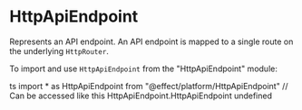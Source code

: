 # HttpApiEndpoint

Represents an API endpoint. An API endpoint is mapped to a single route on
the underlying `HttpRouter`.

To import and use `HttpApiEndpoint` from the "HttpApiEndpoint" module:

ts
import \* as HttpApiEndpoint from "@effect/platform/HttpApiEndpoint"
// Can be accessed like this
HttpApiEndpoint.HttpApiEndpoint
undefined
